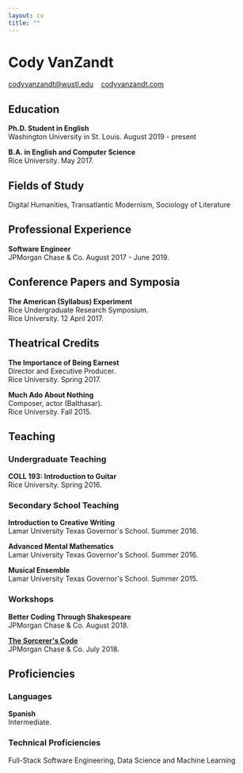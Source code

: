 ```yaml
---
layout: cv
title: ""
---
```


# Cody VanZandt

[codyvanzandt@wustl.edu](mailto:codyvanzandt@wustl.edu)&nbsp;&nbsp;&nbsp;
[codyvanzandt.com](https://codyvanzandt.com)

## Education

**Ph.D. Student in English**  
Washington University in St. Louis. August 2019 - present

**B.A. in English and Computer Science**  
Rice University. May 2017.

## Fields of Study
Digital Humanities, Transatlantic Modernism, Sociology of Literature

## Professional Experience

**Software Engineer**  
JPMorgan Chase & Co. August 2017 - June 2019.

## Conference Papers and Symposia

**The American (Syllabus) Experiment**  
Rice Undergraduate Research Symposium.  
Rice University. 12 April 2017.

## Theatrical Credits

**The Importance of Being Earnest**  
Director and Executive Producer.  
Rice University. Spring 2017.

**Much Ado About Nothing**  
Composer, actor (Balthasar).  
Rice University. Fall 2015.

## Teaching

### Undergraduate Teaching

**COLL 193: Introduction to Guitar**  
Rice University. Spring 2016.

### Secondary School Teaching

**Introduction to Creative Writing**  
Lamar University Texas Governor's School. Summer 2016.

**Advanced Mental Mathematics**  
Lamar University Texas Governor's School. Summer 2016.

**Musical Ensemble**  
Lamar University Texas Governor's School. Summer 2015.

### Workshops

**Better Coding Through Shakespeare**   
JPMorgan Chase & Co. August 2018.

[**The Sorcerer's Code**](https://codyvanzandt.com/2018-08-31-sorcerers_code/)  
JPMorgan Chase & Co. July 2018.


## Proficiencies

### Languages
**Spanish**    
Intermediate.

### Technical Proficiencies
Full-Stack Software Engineering, Data Science and Machine Learning


